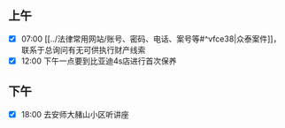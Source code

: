 ## 上午
- [x] 07:00 [[../法律常用网站/账号、密码、电话、案号等#^vfce38|众泰案件]]，联系于总询问有无可供执行财产线索
- [x] 12:00 下午一点要到比亚迪4s店进行首次保养
## 下午
- [x] 18:00 去安师大赭山小区听讲座